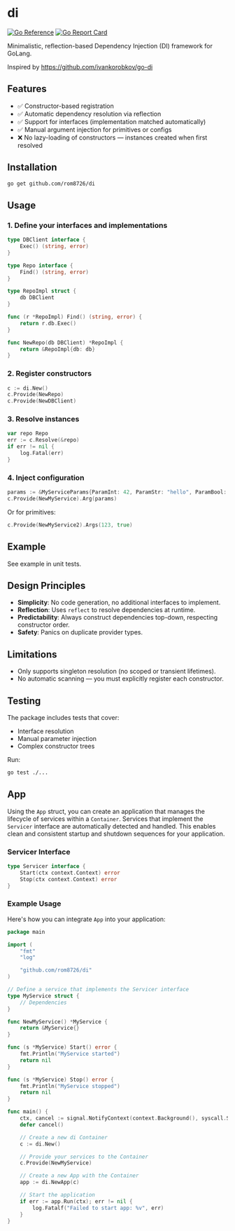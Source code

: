 # di

[![Go Reference](https://pkg.go.dev/badge/github.com/rom8726/di.svg)](https://pkg.go.dev/github.com/rom8726/di)
[![Go Report Card](https://goreportcard.com/badge/github.com/rom8726/di)](https://goreportcard.com/report/github.com/rom8726/di)


Minimalistic, reflection-based Dependency Injection (DI) framework for GoLang.

Inspired by https://github.com/ivankorobkov/go-di

## Features

* ✅ Constructor-based registration
* ✅ Automatic dependency resolution via reflection
* ✅ Support for interfaces (implementation matched automatically)
* ✅ Manual argument injection for primitives or configs
* ❌ No lazy-loading of constructors — instances created when first resolved

## Installation

```bash
go get github.com/rom8726/di
```

## Usage

### 1. Define your interfaces and implementations

```go
type DBClient interface {
	Exec() (string, error)
}

type Repo interface {
	Find() (string, error)
}

type RepoImpl struct {
	db DBClient
}

func (r *RepoImpl) Find() (string, error) {
	return r.db.Exec()
}

func NewRepo(db DBClient) *RepoImpl {
	return &RepoImpl{db: db}
}
```

### 2. Register constructors

```go
c := di.New()
c.Provide(NewRepo)
c.Provide(NewDBClient)
```

### 3. Resolve instances

```go
var repo Repo
err := c.Resolve(&repo)
if err != nil {
	log.Fatal(err)
}
```

### 4. Inject configuration

```go
params := &MyServiceParams{ParamInt: 42, ParamStr: "hello", ParamBool: true}
c.Provide(NewMyService).Arg(params)
```

Or for primitives:

```go
c.Provide(NewMyService2).Args(123, true)
```

## Example

See example in unit tests.

## Design Principles

* **Simplicity**: No code generation, no additional interfaces to implement.
* **Reflection**: Uses `reflect` to resolve dependencies at runtime.
* **Predictability**: Always construct dependencies top-down, respecting constructor order.
* **Safety**: Panics on duplicate provider types.

## Limitations

* Only supports singleton resolution (no scoped or transient lifetimes).
* No automatic scanning — you must explicitly register each constructor.

## Testing

The package includes tests that cover:

* Interface resolution
* Manual parameter injection
* Complex constructor trees

Run:

```bash
go test ./...
```

## App

Using the `App` struct, you can create an application that manages the lifecycle of services within a `Container`.
Services that implement the `Servicer` interface are automatically detected and handled.
This enables clean and consistent startup and shutdown sequences for your application.

### Servicer Interface
```go
type Servicer interface {
	Start(ctx context.Context) error
	Stop(ctx context.Context) error
}
```

### Example Usage

Here's how you can integrate `App` into your application:

```go
package main

import (
    "fmt"
    "log"

    "github.com/rom8726/di"
)

// Define a service that implements the Servicer interface
type MyService struct {
    // Dependencies
}

func NewMyService() *MyService {
    return &MyService{}
}

func (s *MyService) Start() error {
    fmt.Println("MyService started")
    return nil
}

func (s *MyService) Stop() error {
    fmt.Println("MyService stopped")
    return nil
}

func main() {
    ctx, cancel := signal.NotifyContext(context.Background(), syscall.SIGINT, syscall.SIGTERM)
    defer cancel()

    // Create a new di Container
    c := di.New()

    // Provide your services to the Container
    c.Provide(NewMyService)

    // Create a new App with the Container
    app := di.NewApp(c)

    // Start the application
    if err := app.Run(ctx); err != nil {
        log.Fatalf("Failed to start app: %v", err)
    }
}
